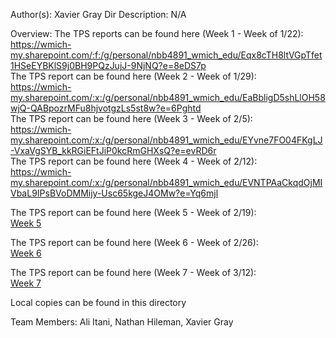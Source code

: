 Author(s): Xavier Gray
Dir Description: N/A

Overview:
The TPS reports can be found here (Week 1 - Week of 1/22):<br> https://wmich-my.sharepoint.com/:f:/g/personal/nbb4891_wmich_edu/Eqx8cTH8ltVGpTfet1HSeEYBKlS9j0BH9PQzJujJ-9NjNQ?e=8eDS7p
<br>
The TPS report can be found here (Week 2 - Week of 1/29): <br> https://wmich-my.sharepoint.com/:x:/g/personal/nbb4891_wmich_edu/EaBbligD5shLlOH58wjQ-QABpozrMFu8hjvotgzLs5st8w?e=6Pghtd
<br>
The TPS report can be found here (Week 3 - Week of 2/5): <br> https://wmich-my.sharepoint.com/:x:/g/personal/nbb4891_wmich_edu/EYvne7FO04FKgLJ-VxaVgSYB_kkRGiEFtJiP0kcRmGHXsQ?e=evRD6r
<br>
The TPS report can be found here (Week 4 - Week of 2/12): <br> https://wmich-my.sharepoint.com/:x:/g/personal/nbb4891_wmich_edu/EVNTPAaCkqdOjMIVbaL9IPsBVoDMMijy-Usc65kgeJ4OMw?e=Yq6mjl <br>
 
The TPS report can be found here (Week 5 - Week of 2/19): <br> <a href="https://wmich-my.sharepoint.com/:x:/g/personal/nbb4891_wmich_edu/EQvW4wbKHj5HgeNgtNcr0VMBAA2RiyYwdUpLegLnXrH8hg?e=15ucOe" > Week 5</a><br>


The TPS report can be found here (Week 6 - Week of 2/26): <br> <a href="https://wmich-my.sharepoint.com/:x:/r/personal/nbb4891_wmich_edu/_layouts/15/doc.aspx?sourcedoc=%7B01ecc284-de79-48b3-a7e0-d7d265c0495d%7D&action=default&uid=%7B01ECC284-DE79-48B3-A7E0-D7D265C0495D%7D&ListItemId=34&ListId=%7B41EA50CF-1FF7-4790-B79F-D38A2C68881B%7D&odsp=1&env=prod"> Week 6</a><br>

The TPS report can be found here (Week 7 - Week of 3/12): <br> <a href="https://wmich-my.sharepoint.com/:x:/r/personal/nbb4891_wmich_edu/_layouts/15/doc.aspx?sourcedoc=%7B01ecc284-de79-48b3-a7e0-d7d265c0495d%7D&action=default&uid=%7B01ECC284-DE79-48B3-A7E0-D7D265C0495D%7D&ListItemId=34&ListId=%7B41EA50CF-1FF7-4790-B79F-D38A2C68881B%7D&odsp=1&env=prod"> Week 7</a><br>

Local copies can be found in this directory

 <p>Team Members: Ali Itani, Nathan Hileman, Xavier Gray</p>   